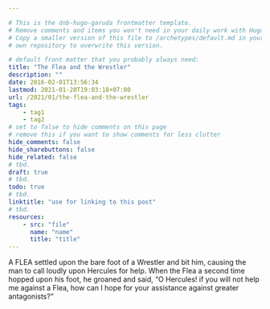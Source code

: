 ```yaml
---

# This is the dnb-hugo-garuda frontmatter template. 
# Remove comments and items you won't need in your daily work with Hugo.
# Copy a smaller version of this file to /archetypes/default.md in your
# own repository to overwrite this version.

# default front matter that you probably always need:
title: "The Flea and the Wrestler"
description: ""
date: 2016-02-01T13:56:34
lastmod: 2021-01-20T19:03:18+07:00
url: /2021/01/the-flea-and-the-wrestler
tags:
    - tag1
    - tag2
# set to false to hide comments on this page
# remove this if you want to show comments for less clutter
hide_comments: false
hide_sharebuttons: false
hide_related: false
# tbd.
draft: true
# tbd.
todo: true
# tbd.
linktitle: "use for linking to this post"
# tbd.
resources:
    - src: "file"
      name: "name"
      title: "title"
---
```

A FLEA settled upon the bare foot of a Wrestler and bit him, causing the man to call loudly upon Hercules for help. When the Flea a second time hopped upon his foot, he groaned and said, “O Hercules! if you will not help me against a Flea, how can I hope for your assistance against greater antagonists?”
